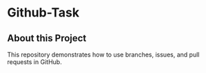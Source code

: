 # Github-Task
## About this Project
This repository demonstrates how to use branches, issues, and pull requests in GitHub.

